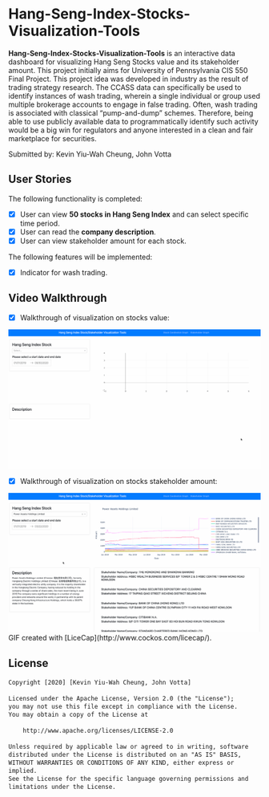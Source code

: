 # Hang-Seng-Index-Stocks-Visualization-Tools

**Hang-Seng-Index-Stocks-Visualization-Tools** is an interactive data dashboard for visualizing Hang Seng Stocks value and its stakeholder amount.
This project initially aims for University of Pennsylvania CIS 550 Final Project. This project idea was developed in industry as the result of trading strategy research. The CCASS data can specifically be used to identify instances of wash trading, wherein a single individual or group used multiple brokerage accounts to engage in false trading. Often, wash trading is associated with classical “pump-and-dump” schemes. Therefore, being able to use publicly available data to programmatically identify such activity would be a big win for regulators and anyone interested in a clean and fair marketplace for securities.


Submitted by: Kevin Yiu-Wah Cheung, John Votta

## User Stories

The following functionality is completed:

* [x] User can view **50 stocks in Hang Seng Index** and can select specific time period. 
* [x] User can read the **company description**.
* [x] User can view stakeholder amount for each stock.

The following features will be implemented:

* [x] Indicator for wash trading.

## Video Walkthrough

* [x] Walkthrough of visualization on stocks value:
<img src='walkthrough.gif' title='Video Walkthrough' width='' alt='Video Walkthrough' />

* [x] Walkthrough of visualization on stocks stakeholder amount:
<img src='walkthrough_stakeholder.gif' title='Video Walkthrough' width='' alt='Video Walkthrough' />
GIF created with [LiceCap](http://www.cockos.com/licecap/).

## License

    Copyright [2020] [Kevin Yiu-Wah Cheung, John Votta]

    Licensed under the Apache License, Version 2.0 (the "License");
    you may not use this file except in compliance with the License.
    You may obtain a copy of the License at

        http://www.apache.org/licenses/LICENSE-2.0

    Unless required by applicable law or agreed to in writing, software
    distributed under the License is distributed on an "AS IS" BASIS,
    WITHOUT WARRANTIES OR CONDITIONS OF ANY KIND, either express or implied.
    See the License for the specific language governing permissions and
    limitations under the License.
